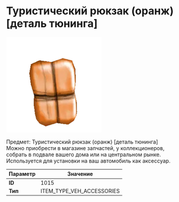 # Туристический рюкзак (оранж) [деталь тюнинга]

![Item Image](../img/1015.webp?raw=true)

Предмет: Туристический рюкзак (оранж) [деталь тюнинга]<br>Можно приобрести в магазине запчастей, у коллекционеров,<br>собрать в подвале вашего дома или на центральном рынке.<br>Используется для установки на ваш автомобиль как аксессуар.


| Параметр | Значение |
|----------|----------|
| **ID** | 1015 |
| **Тип** | ITEM_TYPE_VEH_ACCESSORIES |

